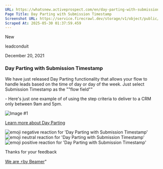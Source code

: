 ```yaml
---
URL: https://whatsnew.activeprospect.com/en/day-parting-with-submission-timestamp
Page Title: Day Parting with Submission Timestamp
Screenshot URL: https://service.firecrawl.dev/storage/v1/object/public/media/screenshot-3b52852a-1f73-489e-aaec-bccda448fc74.png
Scraped At: 2025-05-30 01:37:59.459
---
```

New






leadconduit



December 20, 2021

### Day Parting with Submission Timestamp

We have just released Day Parting functionality that allows your flow to handle leads based on the time of day or day of the week. Just select Submission Timestamp as the ""flow field""

\- Here's just one example of of using the step criteria to deliver to a CRM only between 9am and 5pm.

![Image #1](https://app.getbeamer.com/pictures?id=190770-Je-_vUIpNO-_vR7vv70o77-977-9BHV977-977-9LnZYcu-_ve-_vWh9aO-_vSAh77-9A1Lvv70.&v=4)

[Learn more about Day Parting](https://community.activeprospect.com/posts/4540073-leadconduit-day-parting)

![emoji negative reaction for 'Day Parting with Submission Timestamp'](https://app.getbeamer.com/images/emojiNeg.svg)![emoji neutral reaction for 'Day Parting with Submission Timestamp'](https://app.getbeamer.com/images/emojiNeut.svg)![emoji positive reaction for 'Day Parting with Submission Timestamp'](https://app.getbeamer.com/images/emojiPos.svg)

Thanks for your feedback

[We are ⚡by Beamer](https://www.getbeamer.com/?ref=watermark_MErKJCnu12412_public&company=ActiveProspect&watermarkRef=powered&utm_term=MErKJCnu12412&utm_content=ActiveProspect&utm_source=standalone&utm_medium=footer&utm_campaign=powered)"

